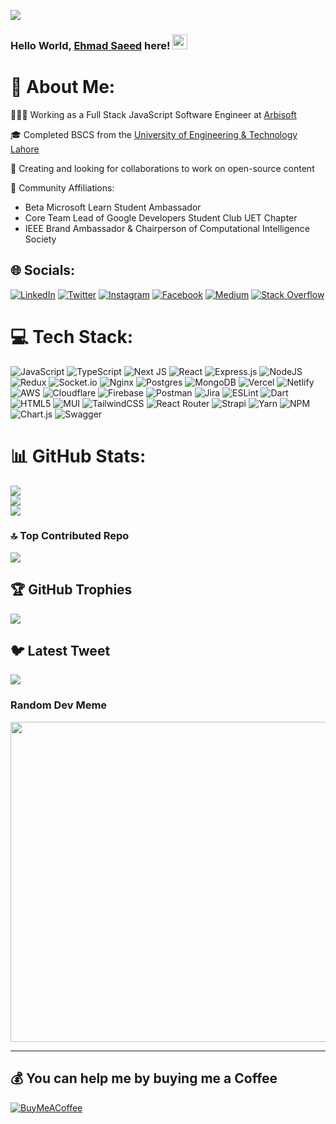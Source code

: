 [![](https://visitcount.itsvg.in/api?id=justEhmadSaeed&icon=2&color=0)](https://visitcount.itsvg.in)

### Hello World, [Ehmad Saeed](https://ehmadsaeed.me/) here! <img src="https://user-images.githubusercontent.com/46846821/87522094-a135a000-c69e-11ea-899d-e8093968ef3b.gif" width="24px">

# 💫 About Me:

👨🏻‍💻 Working as a Full Stack JavaScript Software Engineer at [Arbisoft](https://arbisoft.com/)

🎓 Completed BSCS from the [University of Engineering & Technology Lahore](https://uet.edu.pk/)

👯 Creating and looking for collaborations to work on open-source content

🔰 Community Affiliations:

- Beta Microsoft Learn Student Ambassador
- Core Team Lead of Google Developers Student Club UET Chapter
- IEEE Brand Ambassador & Chairperson of Computational Intelligence Society

## 🌐 Socials:

[![LinkedIn](https://img.shields.io/badge/LinkedIn-%230077B5.svg?logo=linkedin&logoColor=white)](https://linkedin.com/in/justEhmadSaeed)
[![Twitter](https://img.shields.io/badge/Twitter-%231DA1F2.svg?logo=Twitter&logoColor=white)](https://twitter.com/justEhmadSaeed)
[![Instagram](https://img.shields.io/badge/Instagram-%23E4405F.svg?logo=Instagram&logoColor=white)](https://instagram.com/justEhmadSaeed)
[![Facebook](https://img.shields.io/badge/Facebook-%231877F2.svg?logo=Facebook&logoColor=white)](https://facebook.com/justEhmadSaeed)
[![Medium](https://img.shields.io/badge/Medium-12100E?logo=medium&logoColor=white)](https://medium.com/@justEhmadSaeed)
[![Stack Overflow](https://img.shields.io/badge/-Stackoverflow-FE7A16?logo=stack-overflow&logoColor=white)](https://stackoverflow.com/users/12956040)

# 💻 Tech Stack:

![JavaScript](https://img.shields.io/badge/javascript-%23323330.svg?style=for-the-badge&logo=javascript&logoColor=%23F7DF1E)
![TypeScript](https://img.shields.io/badge/typescript-%23007ACC.svg?style=for-the-badge&logo=typescript&logoColor=white)
![Next JS](https://img.shields.io/badge/Next-black?style=for-the-badge&logo=next.js&logoColor=white)
![React](https://img.shields.io/badge/react-%2320232a.svg?style=for-the-badge&logo=react&logoColor=%2361DAFB)
![Express.js](https://img.shields.io/badge/express.js-%23404d59.svg?style=for-the-badge&logo=express&logoColor=%2361DAFB)
![NodeJS](https://img.shields.io/badge/node.js-6DA55F?style=for-the-badge&logo=node.js&logoColor=white)
![Redux](https://img.shields.io/badge/redux-%23593d88.svg?style=for-the-badge&logo=redux&logoColor=white)
![Socket.io](https://img.shields.io/badge/Socket.io-black?style=for-the-badge&logo=socket.io&badgeColor=010101)
![Nginx](https://img.shields.io/badge/nginx-%23009639.svg?style=for-the-badge&logo=nginx&logoColor=white)
![Postgres](https://img.shields.io/badge/postgres-%23316192.svg?style=for-the-badge&logo=postgresql&logoColor=white)
![MongoDB](https://img.shields.io/badge/MongoDB-%234ea94b.svg?style=for-the-badge&logo=mongodb&logoColor=white)
![Vercel](https://img.shields.io/badge/vercel-%23000000.svg?style=for-the-badge&logo=vercel&logoColor=white)
![Netlify](https://img.shields.io/badge/netlify-%23000000.svg?style=for-the-badge&logo=netlify&logoColor=#00C7B7)
![AWS](https://img.shields.io/badge/AWS-%23FF9900.svg?style=for-the-badge&logo=amazon-aws&logoColor=white)
![Cloudflare](https://img.shields.io/badge/Cloudflare-F38020?style=for-the-badge&logo=Cloudflare&logoColor=white)
![Firebase](https://img.shields.io/badge/firebase-%23039BE5.svg?style=for-the-badge&logo=firebase)
![Postman](https://img.shields.io/badge/Postman-FF6C37?style=for-the-badge&logo=postman&logoColor=white)
![Jira](https://img.shields.io/badge/jira-%230A0FFF.svg?style=for-the-badge&logo=jira&logoColor=white)
![ESLint](https://img.shields.io/badge/ESLint-4B3263?style=for-the-badge&logo=eslint&logoColor=white)
![Dart](https://img.shields.io/badge/dart-%230175C2.svg?style=for-the-badge&logo=dart&logoColor=white)
![HTML5](https://img.shields.io/badge/html5-%23E34F26.svg?style=for-the-badge&logo=html5&logoColor=white)
![MUI](https://img.shields.io/badge/MUI-%230081CB.svg?style=for-the-badge&logo=material-ui&logoColor=white)
![TailwindCSS](https://img.shields.io/badge/tailwindcss-%2338B2AC.svg?style=for-the-badge&logo=tailwind-css&logoColor=white)
![React Router](https://img.shields.io/badge/React_Router-CA4245?style=for-the-badge&logo=react-router&logoColor=white)
![Strapi](https://img.shields.io/badge/strapi-%232E7EEA.svg?style=for-the-badge&logo=strapi&logoColor=white)
![Yarn](https://img.shields.io/badge/yarn-%232C8EBB.svg?style=for-the-badge&logo=yarn&logoColor=white)
![NPM](https://img.shields.io/badge/NPM-%23000000.svg?style=for-the-badge&logo=npm&logoColor=white)
![Chart.js](https://img.shields.io/badge/chart.js-F5788D.svg?style=for-the-badge&logo=chart.js&logoColor=white)
![Swagger](https://img.shields.io/badge/-Swagger-%23Clojure?style=for-the-badge&logo=swagger&logoColor=white)

# 📊 GitHub Stats:

![](https://github-readme-stats.vercel.app/api?username=justEhmadSaeed&theme=dark&hide_border=false&include_all_commits=true&count_private=true)<br/>
![](https://github-readme-streak-stats.herokuapp.com/?user=justEhmadSaeed&theme=dark&hide_border=false)<br/>
![](https://github-readme-stats.vercel.app/api/top-langs/?username=justEhmadSaeed&theme=dark&hide_border=false&include_all_commits=true&count_private=true&layout=compact)

### 🔝 Top Contributed Repo

![](https://github-contributor-stats.vercel.app/api?username=justEhmadSaeed&limit=5&theme=dark&combine_all_yearly_contributions=true)

## 🏆 GitHub Trophies

![](https://github-profile-trophy.vercel.app/?username=justEhmadSaeed&theme=radical&no-frame=true&no-bg=true&margin-w=4)

## 🐦 Latest Tweet

[![](https://gtce.itsvg.in/api?username=justEhmadSaeed)](https://github.com/VishwaGauravIn/github-twitter-card-embed)

### Random Dev Meme

<img src="https://rm.up.railway.app/" width="512px"/>

---

## 💰 You can help me by buying me a Coffee

[![BuyMeACoffee](https://img.shields.io/badge/Buy%20Me%20a%20Coffee-ffdd00?style=for-the-badge&logo=buy-me-a-coffee&logoColor=black)](https://buymeacoffee.com/justehmadsaeed)

<!-- Proudly created with GPRM ( https://gprm.itsvg.in ) -->
